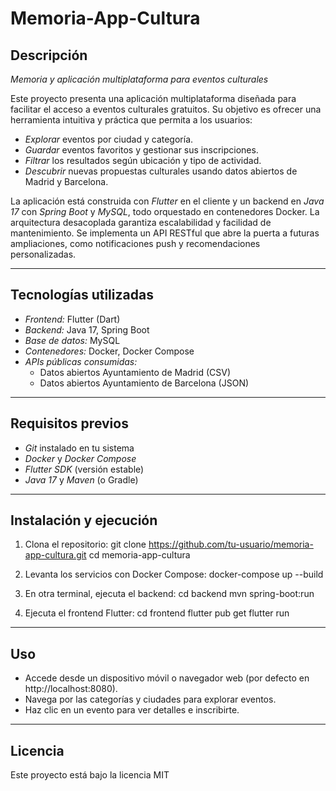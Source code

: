# Memoria-App-Cultura

## Descripción

*Memoria y aplicación multiplataforma para eventos culturales*

Este proyecto presenta una aplicación multiplataforma diseñada para facilitar el acceso a eventos culturales gratuitos. Su objetivo es ofrecer una herramienta intuitiva y práctica que permita a los usuarios:

- *Explorar* eventos por ciudad y categoría.
- *Guardar* eventos favoritos y gestionar sus inscripciones.
- *Filtrar* los resultados según ubicación y tipo de actividad.
- *Descubrir* nuevas propuestas culturales usando datos abiertos de Madrid y Barcelona.

La aplicación está construida con *Flutter* en el cliente y un backend en *Java 17* con *Spring Boot* y *MySQL*, todo orquestado en contenedores Docker. La arquitectura desacoplada garantiza escalabilidad y facilidad de mantenimiento. Se implementa un API RESTful que abre la puerta a futuras ampliaciones, como notificaciones push y recomendaciones personalizadas. 

---

## Tecnologías utilizadas

- *Frontend:* Flutter (Dart) 
- *Backend:* Java 17, Spring Boot
- *Base de datos:* MySQL
- *Contenedores:* Docker, Docker Compose
- *APIs públicas consumidas:*
    - Datos abiertos Ayuntamiento de Madrid (CSV)
    - Datos abiertos Ayuntamiento de Barcelona (JSON)

---

## Requisitos previos

- *Git* instalado en tu sistema
- *Docker* y *Docker Compose*
- *Flutter SDK* (versión estable)
- *Java 17* y *Maven* (o Gradle)

---

## Instalación y ejecución

1. Clona el repositorio:
   git clone https://github.com/tu-usuario/memoria-app-cultura.git
   cd memoria-app-cultura

2. Levanta los servicios con Docker Compose:
   docker-compose up --build

3. En otra terminal, ejecuta el backend:
   cd backend
   mvn spring-boot:run

4. Ejecuta el frontend Flutter:
   cd frontend
   flutter pub get
   flutter run


---

## Uso

- Accede desde un dispositivo móvil o navegador web (por defecto en http://localhost:8080).
- Navega por las categorías y ciudades para explorar eventos.
- Haz clic en un evento para ver detalles e inscribirte.

---

## Licencia

Este proyecto está bajo la licencia MIT
